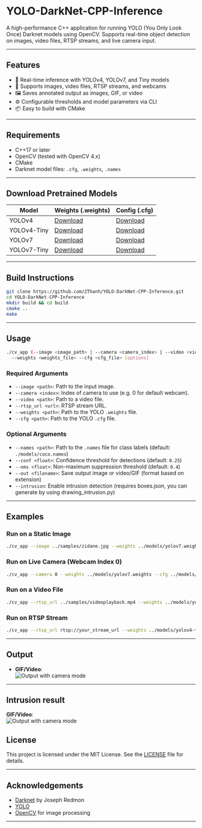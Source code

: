 # YOLO-DarkNet-CPP-Inference

A high-performance C++ application for running YOLO (You Only Look Once) Darknet models using OpenCV. Supports real-time object detection on images, video files, RTSP streams, and live camera input.

---

## Features

- 🚀 Real-time inference with YOLOv4, YOLOv7, and Tiny models
- 🎥 Supports images, video files, RTSP streams, and webcams
- 🖼️ Saves annotated output as images, GIF, or video
- ⚙️ Configurable thresholds and model parameters via CLI
- 📦 Easy to build with CMake

---

## Requirements

- C++17 or later
- OpenCV (tested with OpenCV 4.x)
- CMake
- Darknet model files: `.cfg`, `.weights`, `.names`

---

## Download Pretrained Models

| Model       | Weights (.weights)                                                                           | Config (.cfg)                                                                            |
| ----------- | -------------------------------------------------------------------------------------------- | ---------------------------------------------------------------------------------------- |
| YOLOv4      | [Download](https://github.com/AlexeyAB/darknet/releases/download/yolov4/yolov4.weights)      | [Download](https://github.com/AlexeyAB/darknet/blob/master/cfg/yolov4.cfg)               |
| YOLOv4-Tiny | [Download](https://github.com/AlexeyAB/darknet/releases/download/yolov4/yolov4-tiny.weights) | [Download](https://github.com/AlexeyAB/darknet/blob/master/cfg/yolov4-tiny.cfg)          |
| YOLOv7      | [Download](https://github.com/WongKinYiu/yolov7/releases/download/v0.1/yolov7.weights)       | [Download](https://github.com/AlexeyAB/darknet/blob/master/cfg/yolov7.cfg)               |
| YOLOv7-Tiny | [Download](https://github.com/WongKinYiu/yolov7/releases/download/v0.1/yolov7-tiny.weights)  | [Download](https://github.com/AlexeyAB/darknet/blob/master/cfg/yolov7-tiny.cfg)          |

---

## Build Instructions

```bash
git clone https://github.com/2Thanh/YOLO-DarkNet-CPP-Inference.git
cd YOLO-DarkNet-CPP-Inference
mkdir build && cd build
cmake ..
make
```

---

## Usage

```bash
./cv_app (--image <image_path> | --camera <camera_index> | --video <video_path> | --rtsp_url <rtsp_url>) \
  --weights <weights_file> --cfg <cfg_file> [options]
```

### Required Arguments

- `--image <path>`: Path to the input image.
- `--camera <index>`: Index of camera to use (e.g. 0 for default webcam).
- `--video <path>`: Path to a video file.
- `--rtsp_url <url>`: RTSP stream URL.
- `--weights <path>`: Path to the YOLO `.weights` file.
- `--cfg <path>`: Path to the YOLO `.cfg` file.

### Optional Arguments

- `--names <path>`: Path to the `.names` file for class labels (default: `./models/coco.names`)
- `--conf <float>`: Confidence threshold for detections (default: `0.25`)
- `--nms <float>`: Non-maximum suppression threshold (default: `0.4`)
- `--out <filename>`: Save output image or video/GIF (format based on extension)
- `--intrusion`: Enable intrusion detection (requires boxes.json, you can generate by using drawing_intrusion.py)

---

## Examples

### Run on a Static Image

```bash
./cv_app --image ../samples/zidane.jpg --weights ../models/yolov7.weights --cfg ../models/yolov7.cfg --names ../models/coco.names --conf 0.3 --nms 0.4 
```

### Run on Live Camera (Webcam Index 0)

```bash
./cv_app --camera 0 --weights ../models/yolov7.weights --cfg ../models/yolov7.cfg --names ../models/coco.names --conf 0.3 --nms 0.4
```

### Run on a Video File

```bash
./cv_app --rtsp_url ../samples/videoplayback.mp4 --weights ../models/yolov4-tiny.weights --cfg ../models/yolov4-tiny.cfg --names ../models/coco.names --conf 0.3 --nms 0.4
```

### Run on RTSP Stream

```bash
./cv_app --rtsp_url rtsp://your_stream_url --weights ../models/yolov4-tiny.weights --cfg ../models/yolov4-tiny.cfg --names ../models/coco.names --conf 0.3 --nms 0.4
```

---

## Output

- **GIF/Video**:  
  ![Output with camera mode](assets/video.gif)

---

## Intrusion result
  **GIF/Video**:  
  ![Output with camera mode](assets/intrusion.gif)
## License

This project is licensed under the MIT License. See the [LICENSE](LICENSE) file for details.

---

## Acknowledgements

- [Darknet](https://pjreddie.com/darknet/) by Joseph Redmon
- [YOLO](https://pjreddie.com/darknet/yolo/)
- [OpenCV](https://opencv.org/) for image processing

---
